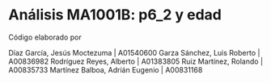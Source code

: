 # Análisis MA1001B: p6_2 y edad
Código elaborado por

Díaz García, Jesús Moctezuma       | A01540600
Garza Sánchez, Luis Roberto        | A00836982
Rodríguez Reyes, Alberto           | A01383805
Ruiz Martínez, Rolando             | A00835733
Martínez Balboa, Adrián Eugenio    | A00831168

